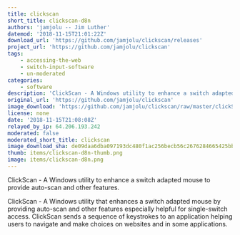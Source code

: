 ```yaml
---
title: clickscan
short_title: clickscan-d8n
authors: 'jamjolu -- Jim Luther'
datemod: '2018-11-15T21:01:22Z'
download_url: 'https://github.com/jamjolu/clickscan/releases'
project_url: 'https://github.com/jamjolu/clickscan'
tags:
    - accessing-the-web
    - switch-input-software
    - un-moderated
categories:
    - software
description: 'ClickScan - A Windows utility to enhance a switch adapted mouse to provide auto-scan and other features.'
original_url: 'https://github.com/jamjolu/clickscan'
image_download: 'https://github.com/jamjolu/clickscan/raw/master/clickScanOn.png'
license: none
date: '2018-11-15T21:08:08Z'
relayed_by_ip: 64.206.193.242
moderated: false
moderated_short_title: clickscan
image_download_sha: de09daa6dba097193dc480f1ac256becb56c2676284665425bbe2bc074efb4e1
thumb: items/clickscan-d8n-thumb.png
image: items/clickscan-d8n.png
---
```

ClickScan - A Windows utility to enhance a switch adapted mouse to provide auto-scan and other features.

ClickScan - A Windows utility that enhances a switch adapted mouse by providing auto-scan and other features especially helpful for single-switch access. ClickScan sends a sequence of keystrokes to an application helping users to navigate and make choices on websites and in some applications.